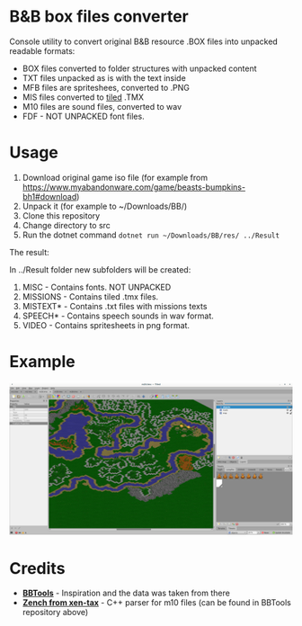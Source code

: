 B&B box files converter
==========
Console utility to convert original B&B resource .BOX files into unpacked readable formats:

- BOX files converted to folder structures with unpacked content
- TXT files unpacked as is with the text inside
- MFB files are spriteshees, converted to .PNG
- MIS files converted to [tiled](https://www.mapeditor.org/) .TMX
- M10 files are sound files, converted to wav
- FDF - NOT UNPACKED font files.

Usage
==========

1. Download original game iso file (for example from https://www.myabandonware.com/game/beasts-bumpkins-bh1#download)
2. Unpack it (for example to ~/Downloads/BB/)
3. Clone this repository
4. Change directory to src
5. Run the dotnet command `dotnet run ~/Downloads/BB/res/ ../Result`

The result:

In ../Result folder new subfolders will be created:
1. MISC - Contains fonts. NOT UNPACKED
2. MISSIONS - Contains tiled .tmx files.
3. MISTEXT* - Contains .txt files with missions texts
4. SPEECH* - Contains speech sounds in wav format.
5. VIDEO - Contains spritesheets in png format.

Example
=========

![](https://github.com/ApmeM/BeastsAndBumpkinsParser/raw/main/Example.png)


Credits
==========

- [**BBTools**](https://github.com/JonMagon/BBTools) - Inspiration and the data was taken from there
- [**Zench from xen-tax**](https://forum.xen-tax.com/viewtopic.php@p=40921.html#p40921) - C++ parser for m10 files (can be found in BBTools repository above)